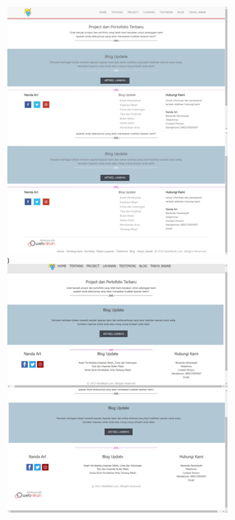 ![Before1](https://github.com/Mawar077/Website-Nanda-Art/blob/main/IMG-20240514-WA0014.jpg)
![Before2](https://github.com/Mawar077/Website-Nanda-Art/blob/main/IMG-20240514-WA0013.jpg))
![After1](https://github.com/Mawar077/Website-Nanda-Art/blob/main/IMG-20240514-WA0016.jpg)
![After2](https://github.com/Mawar077/Website-Nanda-Art/blob/main/IMG-20240514-WA0015.jpg)

